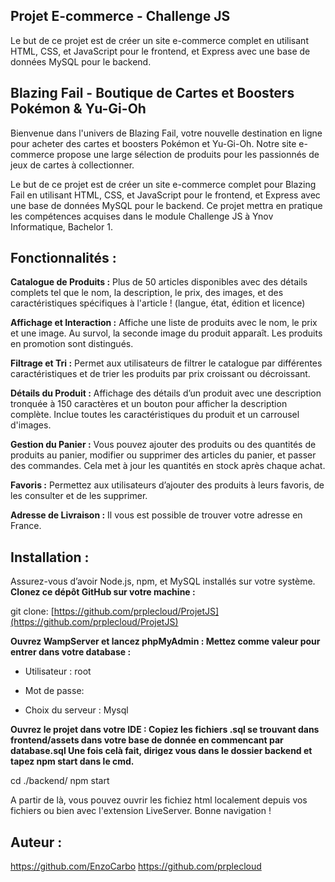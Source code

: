 ## **Projet E-commerce - Challenge JS**
Le but de ce projet est de créer un site e-commerce complet en utilisant HTML, CSS, et JavaScript pour le frontend, et Express avec une base de données MySQL pour le backend. 

## **Blazing Fail -  Boutique de Cartes et Boosters Pokémon & Yu-Gi-Oh**
Bienvenue dans l'univers de Blazing Fail, votre nouvelle destination en ligne pour acheter des cartes et boosters Pokémon et Yu-Gi-Oh. 
Notre site e-commerce propose une large sélection de produits pour les passionnés de jeux de cartes à collectionner. 

Le but de ce projet est de créer un site e-commerce complet pour Blazing Fail en utilisant HTML, CSS, et JavaScript pour le frontend, et Express avec une base de données MySQL pour le backend. 
Ce projet mettra en pratique les compétences acquises dans le module Challenge JS à Ynov Informatique, Bachelor 1.

## **Fonctionnalités :**
**Catalogue de Produits :** Plus de 50 articles disponibles avec des détails complets tel que le nom, la description, le prix, des images, et des caractéristiques spécifiques à l'article ! 
(langue, état, édition et licence)

**Affichage et Interaction :** Affiche une liste de produits avec le nom, le prix et une image. Au survol, la seconde image du produit apparaît. Les produits en promotion sont distingués.

**Filtrage et Tri :** Permet aux utilisateurs de filtrer le catalogue par différentes caractéristiques et de trier les produits par prix croissant ou décroissant.

**Détails du Produit :** Affichage des détails d’un produit avec une description tronquée à 150 caractères et un bouton pour afficher la description complète. Inclue toutes les caractéristiques du produit et un carrousel d'images.

**Gestion du Panier :** Vous pouvez ajouter des produits ou des quantités de produits au panier, modifier ou supprimer des articles du panier, et passer des commandes. Cela met à jour les quantités en stock après chaque achat.

**Favoris :** Permettez aux utilisateurs d’ajouter des produits à leurs favoris, de les consulter et de les supprimer.

**Adresse de Livraison :** Il vous est possible de trouver votre adresse en France.
 


## **Installation :**
Assurez-vous d’avoir Node.js, npm, et MySQL installés sur votre système.
**Clonez ce dépôt GitHub sur votre machine :**

git clone:  [https://github.com/prplecloud/ProjetJS](https://github.com/prplecloud/ProjetJS)

**Ouvrez WampServer et lancez phpMyAdmin :
Mettez comme valeur pour entrer dans votre database :** 

- Utilisateur : root

- Mot de passe: 

- Choix du serveur : Mysql

**Ouvrez le projet dans votre IDE : 
Copiez les fichiers .sql se trouvant dans frontend/assets dans votre base de donnée en commencant par database.sql
Une fois celà fait, dirigez vous dans le dossier backend et tapez npm start dans le cmd.** 

cd ./backend/ 
npm start

A partir de là, vous pouvez ouvrir les fichiez html localement depuis vos fichiers ou bien avec l'extension LiveServer.
Bonne navigation !

## **Auteur :**

https://github.com/EnzoCarbo
https://github.com/prplecloud
